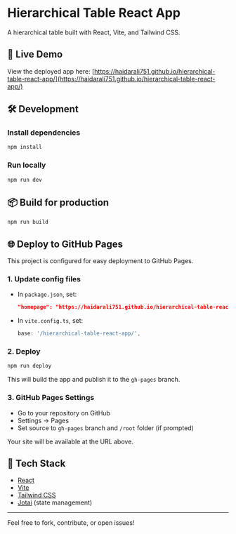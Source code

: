 # Hierarchical Table React App

A hierarchical table built with React, Vite, and Tailwind CSS.

## 🚀 Live Demo

View the deployed app here: [https://haidarali751.github.io/hierarchical-table-react-app/](https://haidarali751.github.io/hierarchical-table-react-app/)

## 🛠️ Development

### Install dependencies
```bash
npm install
```

### Run locally
```bash
npm run dev
```

## 📦 Build for production
```bash
npm run build
```

## 🌐 Deploy to GitHub Pages

This project is configured for easy deployment to GitHub Pages.

### 1. Update config files
- In `package.json`, set:
  ```json
  "homepage": "https://haidarali751.github.io/hierarchical-table-react-app/"
  ```
- In `vite.config.ts`, set:
  ```js
  base: '/hierarchical-table-react-app/',
  ```

### 2. Deploy
```bash
npm run deploy
```
This will build the app and publish it to the `gh-pages` branch.

### 3. GitHub Pages Settings
- Go to your repository on GitHub
- Settings → Pages
- Set source to `gh-pages` branch and `/root` folder (if prompted)

Your site will be available at the URL above.

## 🧰 Tech Stack
- [React](https://react.dev/)
- [Vite](https://vitejs.dev/)
- [Tailwind CSS](https://tailwindcss.com/)
- [Jotai](https://jotai.org/) (state management)

---

Feel free to fork, contribute, or open issues!
